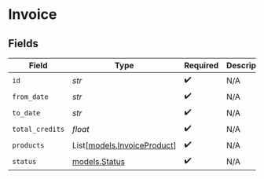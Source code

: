 # Invoice


## Fields

| Field                                                      | Type                                                       | Required                                                   | Description                                                |
| ---------------------------------------------------------- | ---------------------------------------------------------- | ---------------------------------------------------------- | ---------------------------------------------------------- |
| `id`                                                       | *str*                                                      | :heavy_check_mark:                                         | N/A                                                        |
| `from_date`                                                | *str*                                                      | :heavy_check_mark:                                         | N/A                                                        |
| `to_date`                                                  | *str*                                                      | :heavy_check_mark:                                         | N/A                                                        |
| `total_credits`                                            | *float*                                                    | :heavy_check_mark:                                         | N/A                                                        |
| `products`                                                 | List[[models.InvoiceProduct](../models/invoiceproduct.md)] | :heavy_check_mark:                                         | N/A                                                        |
| `status`                                                   | [models.Status](../models/status.md)                       | :heavy_check_mark:                                         | N/A                                                        |